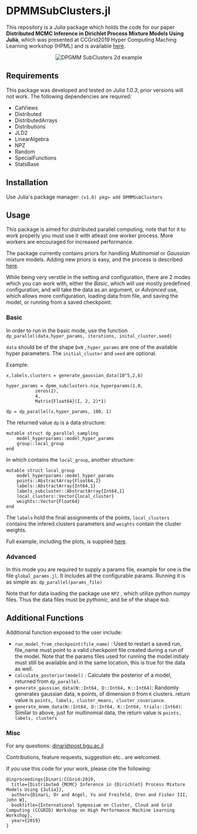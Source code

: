 # DPMMSubClusters.jl
This repository is a *Julia* package which holds the code for our paper **Distributed MCMC Inference in Dirichlet Process Mixture Models Using Julia**, which was presented at CCGrid2019 Hyper Computing Maching Learning workshop (HPML) and is available [here](https://www.cs.bgu.ac.il/~dinari/papers/dpmm_hpml2019.pdf).<br>
<p align="center">
<img src="https://www.cs.bgu.ac.il/~dinari/images/clusters_low_slow.gif" alt="DPGMM SubClusters 2d example">
</p>

## Requirements
This package was developed and tested on *Julia 1.0.3*, prior versions will not work.
The following dependencies are required:
- CatViews
- Distributed
- DistributedArrays
- Distributions
- JLD2
- LinearAlgebra
- NPZ
- Random
- SpecialFunctions
- StatsBase


## Installation

Use Julia's package manager:
`(v1.0) pkg> add DPMMSubClusters`

## Usage

This package is aimed for distributed parallel computing, note that for it to work properly you must use it with atleast one worker process. More workers are encouraged for increased performance.

The package currently contains priors for handling *Multinomial* or *Gaussian* mixture models.  Adding new priors is easy, and the process is described [here](#new_prior).

While being very verstile in the setting and configuration, there are 2 modes which you can work with, either the *Basic*, which will use mostly predefined configuration, and will take the data as an argument, or *Advanced* use, which allows more configuration, loading data from file, and saving the model, or running from a saved checkpoint.

### Basic
In order to run in the basic mode, use the function `dp_parallel(data,hyper_params, iterations, inital_cluster,seed)`

`data` should be of the shape `DxN` , `hyper_params` are one of the available hyper parameters.
The `initial_cluster` and `seed` are optional.

Example:
```
x,labels,clusters = generate_gaussian_data(10^5,2,6)

hyper_params = dpmm_subclusters.niw_hyperparams(1.0,
           zeros(2),
           4,
           Matrix{Float64}(I, 2, 2)*1)

dp = dp_parallel(x,hyper_params, 100, 1)
```
The returned value `dp` is a data structure:
```
mutable struct dp_parallel_sampling
    model_hyperparams::model_hyper_params
    group::local_group
end
```
In which contains the `local_group`, another structure:
```
mutable struct local_group
    model_hyperparams::model_hyper_params
    points::AbstractArray{Float64,2}
    labels::AbstractArray{Int64,1}
    labels_subcluster::AbstractArray{Int64,1}
    local_clusters::Vector{local_cluster}
    weights::Vector{Float64}
end
```
The `labels` hold the final assignments of the points, `local_clusters` contains the infered clusters parameters and `weights` contain the cluster weights.

Full example, including the plots, is supplied [here](https://github.com/dinarior/DPMMSubClusters.jl/blob/master/examples/gaussian_2d.jl).

### Advanced
In this mode you are required to supply a params file, example for one is the file `global_params.jl`.
It includes all the configurable params. Running it is as simple as:
`dp_parallel(params_file)`

Note that for data loading the package use `NPZ` , which utilize python *numpy* files. Thus the data files must be *pythonic*, and be of the shape `NxD`.


## Additional Functions
Additional function exposed to the user include:

- `run_model_from_checkpoint(file_name)` : Used to restart a saved run, file_name must point to a valid checkpoint file created during a run of the model.  Note that the params files used for running the model initialy must still be available and in the same location, this is true for the data as well.
- `calculate_posterior(model)` : Calculate the posterior of a model, returned from `dp_parallel`.
- `generate_gaussian_data(N::Int64, D::Int64, K::Int64)`: Randomly generates gaussian data, `N` points, of dimension `D` from `K` clusters. return value is `points, labels, cluster_means, cluster_covariance`.
- `generate_mnmm_data(N::Int64, D::Int64, K::Int64, trials::Int64)`: Similar to above, just for multinomial data, the return value is `points, labels, clusters`

### Misc

For any questions: dinari@post.bgu.ac.il

Contributions, feature requests, suggestion etc.. are welcomed.

If you use this code for your work, please cite the following:

```
@inproceedings{Dinari:CCGrid:2019,
  title={Distributed {MCMC} Inference in {Dirichlet} Process Mixture Models Using {Julia}},
  author={Dinari, Or and Angel, Yu and Freifeld, Oren and Fisher III, John W},
  booktitle={International Symposium on Cluster, Cloud and Grid Computing (CCGRID) Workshop on High Performance Machine Learning Workshop},
  year={2019}
}
```
